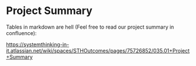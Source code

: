 # Project Summary

Tables in markdown are hell (Feel free to read our project summary in confluence):

https://systemthinking-in-it.atlassian.net/wiki/spaces/STHOutcomes/pages/75726852/035.01+Project+Summary